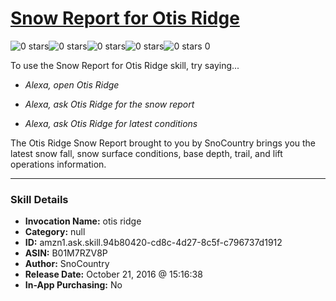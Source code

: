 # [Snow Report for Otis Ridge](http://alexa.amazon.com/#skills/amzn1.ask.skill.94b80420-cd8c-4d27-8c5f-c796737d1912)
![0 stars](../../images/ic_star_border_black_18dp_1x.png)![0 stars](../../images/ic_star_border_black_18dp_1x.png)![0 stars](../../images/ic_star_border_black_18dp_1x.png)![0 stars](../../images/ic_star_border_black_18dp_1x.png)![0 stars](../../images/ic_star_border_black_18dp_1x.png) 0

To use the Snow Report for Otis Ridge skill, try saying...

* *Alexa, open Otis Ridge*

* *Alexa, ask Otis Ridge for the snow report*

* *Alexa, ask Otis Ridge for latest conditions*

The Otis Ridge Snow Report brought to you by SnoCountry brings you the latest snow fall, snow surface conditions,  base depth, trail, and lift operations information.

***

### Skill Details

* **Invocation Name:** otis ridge
* **Category:** null
* **ID:** amzn1.ask.skill.94b80420-cd8c-4d27-8c5f-c796737d1912
* **ASIN:** B01M7RZV8P
* **Author:** SnoCountry
* **Release Date:** October 21, 2016 @ 15:16:38
* **In-App Purchasing:** No
